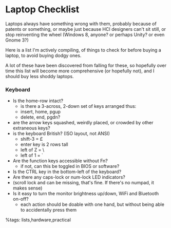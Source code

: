 # Laptop Checklist

Laptops always have something wrong with them, probably because of patents or something, or maybe just because HCI designers can't sit still, or stop reinventing the wheel (Windows 8, anyone? or perhaps Unity? or even Gnome 3?)

Here is a list I'm actively compiling, of things to check for before buying a laptop, to avoid buying dodgy ones.

A lot of these have been discovered from falling for these, so hopefully over time this list will become more comprehensive (or hopefully not), and I should buy less shoddy laptops.

### Keyboard 


  * Is the home-row intact?
      * is there a 3-across, 2-down set of keys arranged thus:
      * insert, home, pgup
      * delete, end, pgdn?
  * are the arrow keys squashed, weirdly placed, or crowded by other extraneous keys?
  * is the keyboard British? (ISO layout, not ANSI)
      * shift-3 = £
      * enter key is 2 rows tall
      * left of Z = \\
      * left of 1 = `
  * Are the function keys accessible without Fn?
    - if not, can this be toggled in BIOS or software?
  * Is the CTRL key in the bottom-left of the keyboard?
  * Are there any caps-lock or num-lock LED indicators?
  * (scroll lock and can be missing, that's fine. If there's no numpad, it makes sense)
  * Is it easy to turn the monitor brightness up/down, WiFi and Bluetooth on-off?
      * each action should be doable with one hand, but without being able to accidentally press them

%tags: lists,hardware,practical
